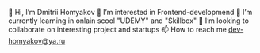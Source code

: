 👋 Hi, I’m Dmitrii Homyakov
👀 I’m interested in Frontend-developmend
🌱 I’m currently learning in onlain scool "UDEMY" and "Skillbox"
💞️ I’m looking to collaborate on interesting project and startups
📫 How to reach me dev-homyakov@ya.ru
